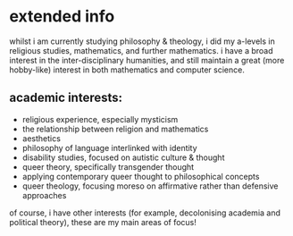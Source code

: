 # extended info

whilst i am currently studying philosophy & theology, i did my a-levels in religious studies, mathematics, and further mathematics. i have a broad interest in the inter-disciplinary humanities, and still maintain a great (more hobby-like) interest in both mathematics and computer science.  


## academic interests: 
* religious experience, especially mysticism
* the relationship between religion and mathematics
* aesthetics 
* philosophy of language interlinked with identity
* disability studies, focused on autistic culture & thought
* queer theory, specifically transgender thought
* applying contemporary queer thought to philosophical concepts
* queer theology, focusing moreso on affirmative rather than defensive approaches

of course, i have other interests (for example, decolonising academia and political theory), these are my main areas of focus! 
